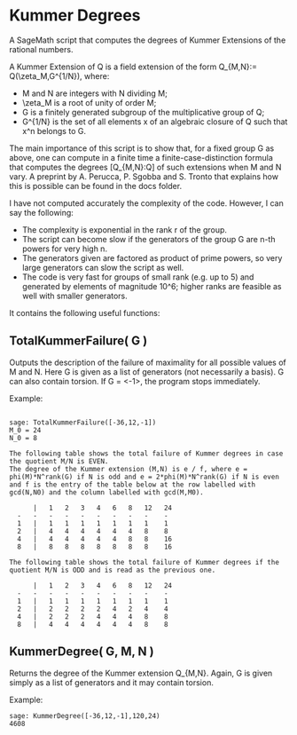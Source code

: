 # Kummer Degrees
A SageMath script that computes the degrees of Kummer Extensions of the
rational numbers.

A Kummer Extension of Q is a field extension of the form Q_{M,N}:=
Q(\zeta_M,G^{1/N}), where:
* M and N are integers with N dividing M;
* \zeta_M is a root of unity of order M;
* G is a finitely generated subgroup of the multiplicative group of Q;
* G^{1/N} is the set of all elements x of an algebraic closure of Q such that
x^n belongs to G.

The main importance of this script is to show that, for a fixed group G as
above, one can compute in a finite time a finite-case-distinction formula
that computes the degrees [Q_{M,N}:Q] of such extensions when M and N vary.
A preprint by A. Perucca, P. Sgobba and S. Tronto that explains how this is
possible can be found in the docs folder.

I have not computed accurately the complexity of the code. However, I can
say the following:
* The complexity is exponential in the rank r of the group.
* The script can become slow if the generators of the group G are n-th powers
for very high n.
* The generators given are factored as product of prime powers, so very large
generators can slow the script as well.
* The code is very fast for groups of small rank (e.g. up to 5) and generated
by elements of magnitude 10^6; higher ranks are feasible as well with smaller
generators.

It contains the following useful functions:

## TotalKummerFailure( G )

Outputs the description of the failure of maximality for all possible values of M and N. Here G is given as a list of generators (not necessarily a basis). G can also contain torsion. If G = <-1>, the program stops immediately.

Example:

```

sage: TotalKummerFailure([-36,12,-1])
M_0 = 24
N_0 = 8

The following table shows the total failure of Kummer degrees in case the quotient M/N is EVEN.
The degree of the Kummer extension (M,N) is e / f, where e = phi(M)*N^rank(G) if N is odd and e = 2*phi(M)*N^rank(G) if N is even and f is the entry of the table below at the row labelled with gcd(N,N0) and the column labelled with gcd(M,M0).

      |   1   2   3   4   6   8   12   24
  -   -   -   -   -   -   -   -   -    -
  1   |   1   1   1   1   1   1   1    1
  2   |   4   4   4   4   4   4   8    8
  4   |   4   4   4   4   4   8   8    16
  8   |   8   8   8   8   8   8   8    16

The following table shows the total failure of Kummer degrees if the quotient M/N is ODD and is read as the previous one.

      |   1   2   3   4   6   8   12   24
  -   -   -   -   -   -   -   -   -    -
  1   |   1   1   1   1   1   1   1    1
  2   |   2   2   2   2   4   2   4    4
  4   |   2   2   2   4   4   4   8    8
  8   |   4   4   4   4   4   4   8    8

```

## KummerDegree( G, M, N )

Returns the degree of the Kummer extension Q_{M,N}. Again, G is given simply as a list of generators and it may contain torsion.

Example:
```
sage: KummerDegree([-36,12,-1],120,24)
4608
```
